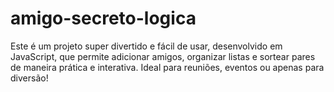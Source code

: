 # amigo-secreto-logica
Este é um projeto super divertido e fácil de usar, desenvolvido em JavaScript, que permite adicionar amigos, organizar listas e sortear pares de maneira prática e interativa. Ideal para reuniões, eventos ou apenas para diversão!

